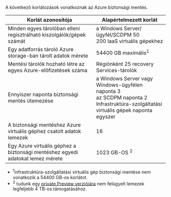 
A következő korlátozások vonatkoznak az Azure biztonsági mentés.

| Korlát azonosítója | Alapértelmezett korlát |
| --- | --- |
| Minden egyes tárolóban elleni regisztrálható kiszolgálók/gépek számát |a Windows Server/ügyfél/SCDPM 50 <br/> 200 IaaS virtuális gépekhez |
| Egy adatforrás tároló Azure storage-ban tárolt adatok mérete |54400 GB maximális<sup>1</sup> |
| Mentési tárolók hozható létre az egyes Azure-előfizetések száma |Régiónként 25 recovery Services-tárolók |
| Ennyiszer naponta biztonsági mentés ütemezése |a Windows Server vagy Windows-ügyfélen naponta 3 <br/> az SCDPM naponta 2 <br/> Infrastruktúra-szolgáltatási virtuális gépek naponta egyszer |
| A biztonsági mentéshez Azure virtuális géphez csatolt adatok lemezek |16 |
| Egy Azure virtuális géphez a biztonsági mentéshez egyedi adatokat lemez mérete| 1023 GB-OS <sup>2</sup>|

* <sup>1</sup>infrastruktúra-szolgáltatási virtuális gép biztonsági mentése nem vonatkozik a 54400 GB-os korlátot.
* <sup>2</sup> tudunk egy [private Preview verziójára](https://gallery.technet.microsoft.com/Instant-recovery-point-and-25fe398a?redir=0) nem felügyelt lemezek legfeljebb 4 TB-os támogatásához. 

